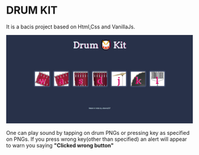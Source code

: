 # DRUM KIT

It is a bacis project based on Html,Css and VanillaJs.

![GitHub Logo](https://github.com/uttams237/DrumKit-js-mini-project-/blob/main/images/ss1.png)
<!-- Format: ![screenshot](url) -->

One can play sound by tapping on drum PNGs or pressing key as specified on PNGs.
If you press wrong key(other than specified) an alert will appear to warn you saying **"Clicked wrong button"**
